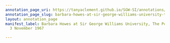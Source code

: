 ```yaml
---
annotation_page_uri: https://tanyaclement.github.io/SGW-SI/annotations/barbara-howes-at-sir-george-williams-university-the-poetry-series-3-november-1967-canvas-1-toc.json
annotation_page_slug: barbara-howes-at-sir-george-williams-university-the-poetry-series-3-november-1967-canvas-1-toc
layout: annotation_page
manifest_label: Barbara Howes at Sir George Williams University, The Poetry Series,
  3 November 1967

---
```

